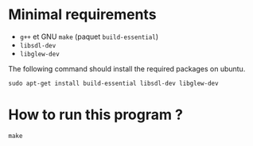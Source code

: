 Minimal requirements
====================

* `g++` et GNU `make` (paquet `build-essential`)
* `libsdl-dev`
* `libglew-dev`

The following command should install the required packages on ubuntu.

    sudo apt-get install build-essential libsdl-dev libglew-dev

How to run this program ?
=========================

    make
